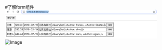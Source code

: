 #了解form组件
![Image](https://github.com/HQCfly/BookFrom/blob/master/img-folder/addbook.png)
![Image](
        BookFrom/img-folder/editbook.png
      )
